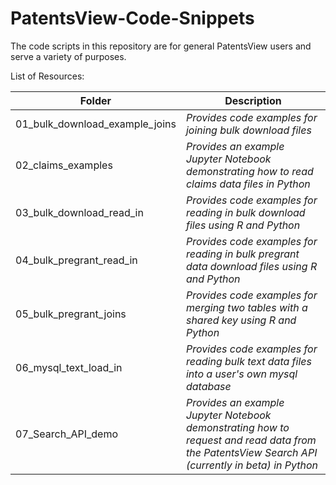 # PatentsView-Code-Snippets

The code scripts in this repository are for general PatentsView users and serve a variety of purposes.

List of Resources:

| Folder             | Description           | 
| ---    			 |---					 |
| 01_bulk_download_example_joins| *Provides code examples for joining bulk download files*|
| 02_claims_examples| *Provides an example Jupyter Notebook demonstrating how to read claims data files in Python* |
| 03_bulk_download_read_in| *Provides code examples for reading in bulk download files using R and Python*|
| 04_bulk_pregrant_read_in| *Provides code examples for reading in bulk pregrant data download files using R and Python*|
| 05_bulk_pregrant_joins| *Provides code examples for merging two tables with a shared key using R and Python*|
| 06_mysql_text_load_in| *Provides code examples for reading bulk text data files into a user's own mysql database*|
| 07_Search_API_demo| *Provides an example Jupyter Notebook demonstrating how to request and read data from the PatentsView Search API (currently in beta) in Python*|
